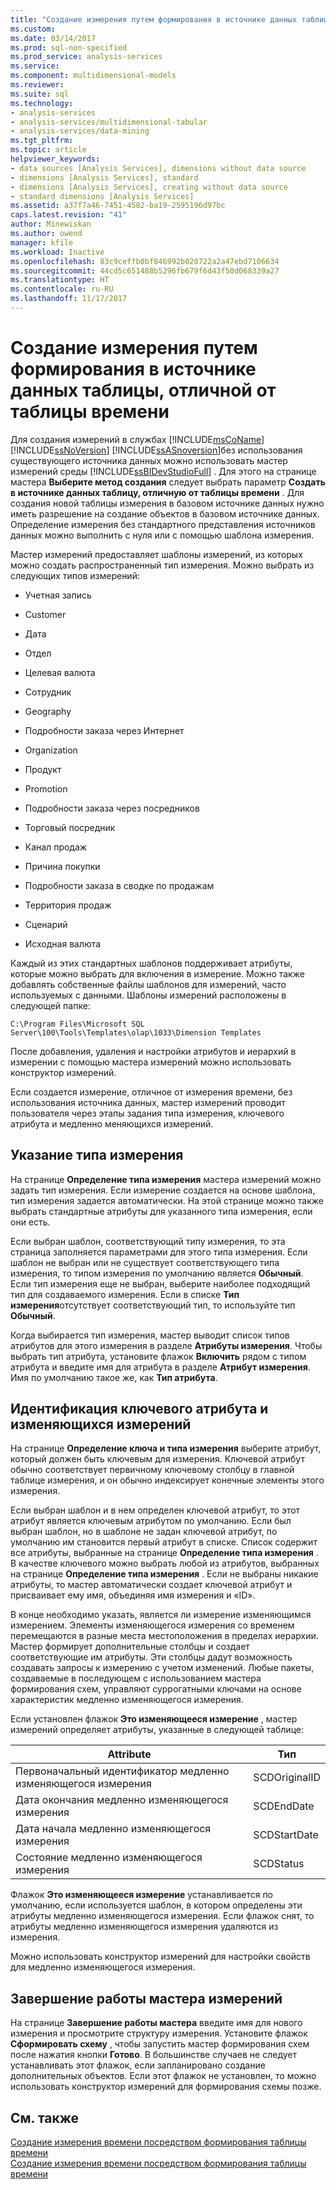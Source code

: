 ```yaml
---
title: "Создание измерения путем формирования в источнике данных таблицы не содержащую время | Документы Microsoft"
ms.custom: 
ms.date: 03/14/2017
ms.prod: sql-non-specified
ms.prod_service: analysis-services
ms.service: 
ms.component: multidimensional-models
ms.reviewer: 
ms.suite: sql
ms.technology:
- analysis-services
- analysis-services/multidimensional-tabular
- analysis-services/data-mining
ms.tgt_pltfrm: 
ms.topic: article
helpviewer_keywords:
- data sources [Analysis Services], dimensions without data source
- dimensions [Analysis Services], standard
- dimensions [Analysis Services], creating without data source
- standard dimensions [Analysis Services]
ms.assetid: a37f7a46-7451-4582-ba19-2595196d97bc
caps.latest.revision: "41"
author: Minewiskan
ms.author: owend
manager: kfile
ms.workload: Inactive
ms.openlocfilehash: 83c9ceffb0bf846992b020722a2a47ebd7106634
ms.sourcegitcommit: 44cd5c651488b5296fb679f6d43f50d068339a27
ms.translationtype: HT
ms.contentlocale: ru-RU
ms.lasthandoff: 11/17/2017
---
```

# <a name="create-a-dimension-by-generating-a-non-time-table-in-the-data-source"></a>Создание измерения путем формирования в источнике данных таблицы, отличной от таблицы времени
  Для создания измерений в службах [!INCLUDE[msCoName](../../includes/msconame-md.md)] [!INCLUDE[ssNoVersion](../../includes/ssnoversion-md.md)] [!INCLUDE[ssASnoversion](../../includes/ssasnoversion-md.md)]без использования существующего источника данных можно использовать мастер измерений среды [!INCLUDE[ssBIDevStudioFull](../../includes/ssbidevstudiofull-md.md)] . Для этого на странице мастера **Выберите метод создания** следует выбрать параметр **Создать в источнике данных таблицу, отличную от таблицы времени** . Для создания новой таблицы измерения в базовом источнике данных нужно иметь разрешение на создание объектов в базовом источнике данных. Определение измерения без стандартного представления источников данных можно выполнить с нуля или с помощью шаблона измерения.  
  
 Мастер измерений предоставляет шаблоны измерений, из которых можно создать распространенный тип измерения. Можно выбрать из следующих типов измерений:  
  
-   Учетная запись  
  
-   Customer  
  
-   Дата  
  
-   Отдел  
  
-   Целевая валюта  
  
-   Сотрудник  
  
-   Geography  
  
-   Подробности заказа через Интернет  
  
-   Organization  
  
-   Продукт  
  
-   Promotion  
  
-   Подробности заказа через посредников  
  
-   Торговый посредник  
  
-   Канал продаж  
  
-   Причина покупки  
  
-   Подробности заказа в сводке по продажам  
  
-   Территория продаж  
  
-   Сценарий  
  
-   Исходная валюта  
  
 Каждый из этих стандартных шаблонов поддерживает атрибуты, которые можно выбрать для включения в измерение. Можно также добавлять собственные файлы шаблонов для измерений, часто используемых с данными. Шаблоны измерений расположены в следующей папке:  
  
 `C:\Program Files\Microsoft SQL Server\100\Tools\Templates\olap\1033\Dimension Templates`  
  
 После добавления, удаления и настройки атрибутов и иерархий в измерении с помощью мастера измерений можно использовать конструктор измерений.  
  
 Если создается измерение, отличное от измерения времени, без использования источника данных, мастер измерений проводит пользователя через этапы задания типа измерения, ключевого атрибута и медленно меняющихся измерений.  
  
## <a name="specify-dimension-type"></a>Указание типа измерения  
 На странице **Определение типа измерения** мастера измерений можно задать тип измерения. Если измерение создается на основе шаблона, тип измерения задается автоматически. На этой странице можно также выбрать стандартные атрибуты для указанного типа измерения, если они есть.  
  
 Если выбран шаблон, соответствующий типу измерения, то эта страница заполняется параметрами для этого типа измерения. Если шаблон не выбран или не существует соответствующего типа измерения, то типом измерения по умолчанию является **Обычный**. Если тип измерения еще не выбран, выберите наиболее подходящий тип для создаваемого измерения. Если в списке **Тип измерения**отсутствует соответствующий тип, то используйте тип **Обычный**.  
  
 Когда выбирается тип измерения, мастер выводит список типов атрибутов для этого измерения в разделе **Атрибуты измерения**. Чтобы выбрать тип атрибута, установите флажок **Включить** рядом с типом атрибута и введите имя для атрибута в разделе **Атрибут измерения**. Имя по умолчанию такое же, как **Тип атрибута**.  
  
## <a name="identify-key-attribute-and-changing-dimensions"></a>Идентификация ключевого атрибута и изменяющихся измерений  
 На странице **Определение ключа и типа измерения** выберите атрибут, который должен быть ключевым для измерения. Ключевой атрибут обычно соответствует первичному ключевому столбцу в главной таблице измерения, и он обычно индексирует конечные элементы этого измерения.  
  
 Если выбран шаблон и в нем определен ключевой атрибут, то этот атрибут является ключевым атрибутом по умолчанию. Если был выбран шаблон, но в шаблоне не задан ключевой атрибут, по умолчанию им становится первый атрибут в списке. Список содержит все атрибуты, выбранные на странице **Определение типа измерения** . В качестве ключевого можно выбрать любой из атрибутов, выбранных на странице **Определение типа измерения** . Если не выбраны никакие атрибуты, то мастер автоматически создает ключевой атрибут и присваивает ему имя, объединяя имя измерения и «ID».  
  
 В конце необходимо указать, является ли измерение изменяющимся измерением. Элементы изменяющегося измерения со временем перемещаются в разные места местоположения в пределах иерархии. Мастер формирует дополнительные столбцы и создает соответствующие им атрибуты. Эти столбцы дадут возможность создавать запросы к измерению с учетом изменений. Любые пакеты, создаваемые в последующем с использованием мастера формирования схем, управляют суррогатными ключами на основе характеристик медленно изменяющегося измерения.  
  
 Если установлен флажок **Это изменяющееся измерение** , мастер измерений определяет атрибуты, указанные в следующей таблице:  
  
|Attribute|Тип|  
|---------------|----------|  
|Первоначальный идентификатор медленно изменяющегося измерения|SCDOriginalID|  
|Дата окончания медленно изменяющегося измерения|SCDEndDate|  
|Дата начала медленно изменяющегося измерения|SCDStartDate|  
|Состояние медленно изменяющегося измерения|SCDStatus|  
  
 Флажок **Это изменяющееся измерение** устанавливается по умолчанию, если используется шаблон, в котором определены эти атрибуты медленно изменяющегося измерения. Если флажок снят, то атрибуты медленно изменяющегося измерения удаляются из измерения.  
  
 Можно использовать конструктор измерений для настройки свойств для медленно изменяющегося измерения.  
  
## <a name="completing-the-dimension-wizard"></a>Завершение работы мастера измерений  
 На странице **Завершение работы мастера** введите имя для нового измерения и просмотрите структуру измерения. Установите флажок **Сформировать схему** , чтобы запустить мастер формирования схем после нажатия кнопки **Готово**. В большинстве случаев не следует устанавливать этот флажок, если запланировано создание дополнительных объектов. Если этот флажок не установлен, то можно использовать конструктор измерений для формирования схемы позже.  
  
## <a name="see-also"></a>См. также  
 [Создание измерения времени посредством формирования таблицы времени](../../analysis-services/multidimensional-models/create-a-time-dimension-by-generating-a-time-table.md)   
 [Создание измерения времени посредством формирования таблицы времени](../../analysis-services/multidimensional-models/create-a-time-dimension-by-generating-a-time-table.md)  
  
  
